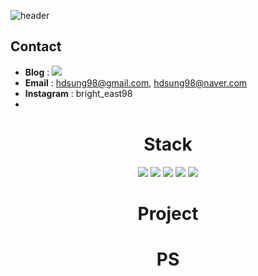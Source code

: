 ![header](https://capsule-render.vercel.app/api?type=waving&color=gradient&customColorList=12&height=250&section=header&text=Hyundong&nbsp;Sung&animation=fadeIn&20render&fontSize=60)

## Contact
- **Blog** :  <a href="" target="_blank"><img src="https://img.shields.io/badge/DevBlog-123456?style=flat-square&logo=Tistory&logoColor=green"/></a>
- **Email** : hdsung98@gmail.com, hdsung98@naver.com
- **Instagram** : bright_east98
- 
# <div align="center"> Stack </div>
<div align="center"><img src="https://img.shields.io/badge/Java-6DB33F?style=for-the-badge&logo=Java&logoColor=yellow">  <img src="https://img.shields.io/badge/Python-3776AB?style=for-the-badge&logo=Python&logoColor=white">  <img src="https://img.shields.io/badge/Django-092E20?style=for-the-badge&logo=Python&logoColor=white">  <img src="https://img.shields.io/badge/C++-00599C?style=for-the-badge&logo=Cplusplus&logoColor=white">  <img src="https://img.shields.io/badge/C-A8B9CC?style=for-the-badge&logo=C&logoColor=white"></div>

# <div align="center"> Project </div>

# <div align="center"> PS </div>
